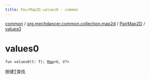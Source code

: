 ```yaml
---
title: PairMap2D.values0 - common
---
```


[common](../../index.html) / [org.mechdancer.common.collection.map2d](../index.html) / [PairMap2D](index.html) / [values0](./values0.html)

# values0

`fun values0(t: T): `[`Map`](https://kotlinlang.org/api/latest/jvm/stdlib/kotlin.collections/-map/index.html)`<U, V?>`

按键[T](../-i-map2-d/index.html#T)查找

